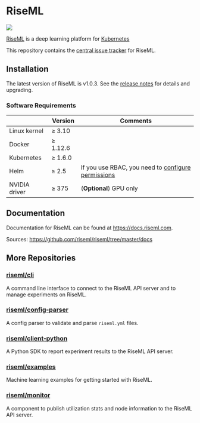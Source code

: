 # RiseML

<img src="https://cdn.riseml.com/img/banner_github_blueprint.png" />

[RiseML](https://riseml.com) is a deep learning platform for [Kubernetes](https://kubernetes.io)

This repository contains the [central issue tracker](https://github.com/riseml/riseml/issues) for RiseML.

## Installation

The latest version of RiseML is v1.0.3. See the [release notes](RELEASES.md#riseml-v103-20180129) for details and upgrading.

### Software Requirements

|               | Version   | Comments                |
| ------------- | --------- | ----------------------- |
| Linux kernel  | ≥ 3.10    |                         |
| Docker        | ≥ 1.12.6  |                         |
| Kubernetes    | ≥ 1.6.0   |                         |
| Helm          | ≥ 2.5     | If you use RBAC, you need to [configure permissions](http://docs.riseml.com/install/kubernetes.html#helm-setup) |
| NVIDIA driver | ≥ 375     | (**Optional**) GPU only |

## Documentation

Documentation for RiseML can be found at <https://docs.riseml.com>.

Sources: https://github.com/riseml/riseml/tree/master/docs

## More Repositories

### [riseml/cli](https://github.com/riseml/cli)

A command line interface to connect to the RiseML API server and to manage experiments on RiseML.

### [riseml/config-parser](https://github.com/riseml/config-parser)

A config parser to validate and parse `riseml.yml` files.

### [riseml/client-python](https://github.com/riseml/client-python)

A Python SDK to report experiment results to the RiseML API server.

### [riseml/examples](https://github.com/riseml/examples)

Machine learning examples for getting started with RiseML.

### [riseml/monitor](https://github.com/riseml/monitor)

A component to publish utilization stats and node information to the RiseML API server.
